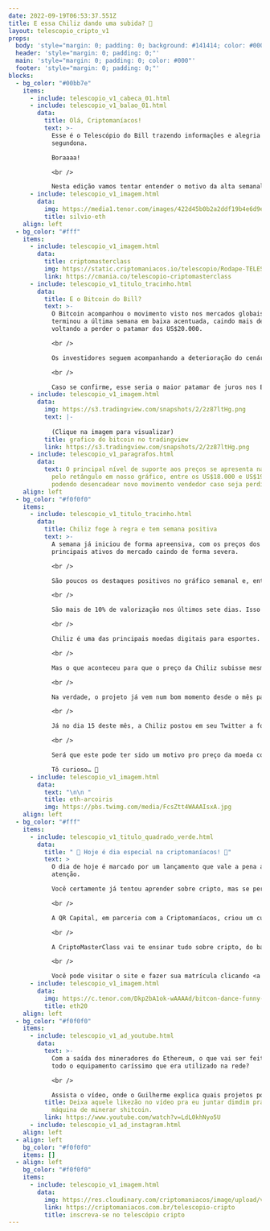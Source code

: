 ```yaml
---
date: 2022-09-19T06:53:37.551Z
title: E essa Chiliz dando uma subida? 🧐
layout: telescopio_cripto_v1
props:
  body: 'style="margin: 0; padding: 0; background: #141414; color: #000"'
  header: 'style="margin: 0; padding: 0;"'
  main: 'style="margin: 0; padding: 0; color: #000"'
  footer: 'style="margin: 0; padding: 0;"'
blocks:
  - bg_color: "#00bb7e"
    items:
      - include: telescopio_v1_cabeca_01.html
      - include: telescopio_v1_balao_01.html
        data:
          title: Olá, Criptomaníacos!
          text: >-
            Esse é o Telescópio do Bill trazendo informações e alegria para sua
            segundona.

            Boraaaa!

            <br />

            Nesta edição vamos tentar entender o motivo da alta semanal da Chiliz, que é uma das poucas criptomoedas que estão com o gráfico verdinho no semanal.
      - include: telescopio_v1_imagem.html
        data:
          img: https://media1.tenor.com/images/422d45b0b2a2ddf19b4e6d9e6a812b7a/tenor.gif
          title: silvio-eth
    align: left
  - bg_color: "#fff"
    items:
      - include: telescopio_v1_imagem.html
        data:
          title: criptomasterclass
          img: https://static.criptomaniacos.io/telescopio/Rodape-TELESCOPIO.png
          link: https://cmania.co/telescopio-criptomasterclass
      - include: telescopio_v1_titulo_tracinho.html
        data:
          title: E o Bitcoin do Bill?
          text: >-
            O Bitcoin acompanhou o movimento visto nos mercados globais e
            terminou a última semana em baixa acentuada, caindo mais de 11% e
            voltando a perder o patamar dos US$20.000.

            <br />

            Os investidores seguem acompanhando a deterioração do cenário macroeconômico e aguardam a importante decisão do FED nesta quarta-feira, quando é esperado novo aumento nas taxas de juros em 0,75%.

            <br />

            Caso se confirme, esse seria o maior patamar de juros nos EUA desde 2008, quando a crise do subprime abalou os mercados financeiros, levando mais de 5 anos para que o índice S&P500 voltasse às máximas históricas. 👀
      - include: telescopio_v1_imagem.html
        data:
          img: https://s3.tradingview.com/snapshots/2/2z87ltHg.png
          text: |-
            
            (Clique na imagem para visualizar)
          title: grafico do bitcoin no tradingview
          link: https://s3.tradingview.com/snapshots/2/2z87ltHg.png
      - include: telescopio_v1_paragrafos.html
        data:
          text: O principal nível de suporte aos preços se apresenta na região marcada
            pelo retângulo em nosso gráfico, entre os US$18.000 e US$19.000,
            podendo desencadear novo movimento vendedor caso seja perdido.
    align: left
  - bg_color: "#f0f0f0"
    items:
      - include: telescopio_v1_titulo_tracinho.html
        data:
          title: Chiliz foge à regra e tem semana positiva
          text: >-
            A semana já iniciou de forma apreensiva, com os preços dos
            principais ativos do mercado caindo de forma severa.

            <br />

            São poucos os destaques positivos no gráfico semanal e, entre as moedas de maior capitalização de mercado, a Chiliz veio forte.

            <br />

            São mais de 10% de valorização nos últimos sete dias. Isso contrasta e muito com ativos como o Ethereum, que chegou a beirar os 25% de queda no mesmo período.

            <br />

            Chiliz é uma das principais moedas digitais para esportes. Ela opera a plataforma de entretenimento esportivo baseada em Blockchain "Socios.com", que permite que os usuários participem da governança de seus times e marcas preferidas, através dos tokens de fãs.

            <br />

            Mas o que aconteceu para que o preço da Chiliz subisse mesmo num mar de sangue?

            <br />

            Na verdade, o projeto já vem num bom momento desde o mês passado, quando lançou um token de fã em parceria com o FC Barcelona (aquele mesmo famosão da Espanha).

            <br />

            Já no dia 15 deste mês, a Chiliz postou em seu Twitter a foto abaixo, mostrando que em breve teremos mais uma novidade para o país do futebol.

            <br />

            Será que este pode ter sido um motivo pro preço da moeda conseguir se manter num bom patamar? E o mais importante: será que vem coisa realmente boa por aí?

            Tô curioso… 🤔
      - include: telescopio_v1_imagem.html
        data:
          text: "\n\n "
          title: eth-arcoiris
          img: https://pbs.twimg.com/media/FcsZtt4WAAAIsxA.jpg
    align: left
  - bg_color: "#fff"
    items:
      - include: telescopio_v1_titulo_quadrado_verde.html
        data:
          title: " 🥳 Hoje é dia especial na criptomaníacos! 🥳"
          text: >
            O dia de hoje é marcado por um lançamento que vale a pena a sua
            atenção.

            Você certamente já tentou aprender sobre cripto, mas se perdeu nesse monte de informação que surge todo dia.

            <br />

            A QR Capital, em parceria com a Criptomaníacos, criou um curso completo que vai te ensinar todos os passos pra investir em criptomoedas, mesmo que você nunca tenha estudado nada sobre o assunto antes.

            <br />

            A CriptoMasterClass vai te ensinar tudo sobre cripto, do básico ao avançado. Nossos professores são os maiores nomes do mercado no Brasil — incluindo o Guilherme Rennó, nosso fundador!

            <br />

            Você pode visitar o site e fazer sua matrícula clicando <a href="https://links.criptomasterclass.com/campaign/criptomasterclass-newsletter-telescopio">aqui</a>. Você vai se surpreender com os bônus que vem com o seu curso…
      - include: telescopio_v1_imagem.html
        data:
          img: https://c.tenor.com/Dkp2bA1ok-wAAAAd/bitcon-dance-funny-bitcoin.gif
          title: eth20
    align: left
  - bg_color: "#f0f0f0"
    items:
      - include: telescopio_v1_ad_youtube.html
        data:
          text: >-
            Com a saída dos mineradores do Ethereum, o que vai ser feito com
            todo o equipamento caríssimo que era utilizado na rede?

            <br />

            Assista o vídeo, onde o Guilherme explica quais projetos podem “abrigar” esses mineradores. 
          title: Deixa aquele likezão no vídeo pra eu juntar dimdim pra comprar minha
            máquina de minerar shitcoin.
          link: https://www.youtube.com/watch?v=LdL0khNyo5U
      - include: telescopio_v1_ad_instagram.html
    align: left
  - align: left
    bg_color: "#f0f0f0"
    items: []
  - align: left
    bg_color: "#f0f0f0"
    items:
      - include: telescopio_v1_imagem.html
        data:
          img: https://res.cloudinary.com/criptomaniacos/image/upload/v1662133224/telescopio/inscreva-se-telescopio.png
          link: https://criptomaniacos.com.br/telescopio-cripto
          title: inscreva-se no telescópio cripto
---
```


